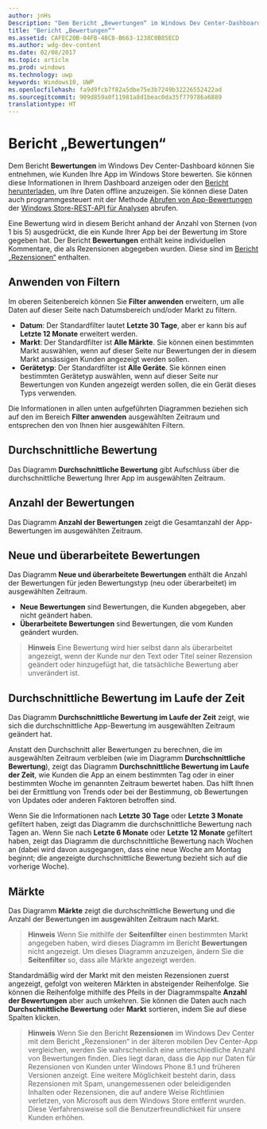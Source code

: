 ```yaml
---
author: jnHs
Description: "Dem Bericht „Bewertungen“ im Windows Dev Center-Dashboard können Sie entnehmen, wie Kunden Ihre App im Windows Store bewerten."
title: "Bericht „Bewertungen“"
ms.assetid: CAFEC20B-04FB-48C8-B663-1238C0B85ECD
ms.author: wdg-dev-content
ms.date: 02/08/2017
ms.topic: article
ms.prod: windows
ms.technology: uwp
keywords: Windows10, UWP
ms.openlocfilehash: fa9d9fcb7f82a5dbe75e3b7249b32226552422ad
ms.sourcegitcommit: 909d859a0f11981a8d1beac0da35f779786a6889
translationtype: HT
---
```

# <a name="ratings-report"></a>Bericht „Bewertungen“


Dem Bericht **Bewertungen** im Windows Dev Center-Dashboard können Sie entnehmen, wie Kunden Ihre App im Windows Store bewerten. Sie können diese Informationen in Ihrem Dashboard anzeigen oder den [Bericht herunterladen](download-analytic-reports.md), um Ihre Daten offline anzuzeigen. Sie können diese Daten auch programmgesteuert mit der Methode [Abrufen von App-Bewertungen](../monetize/get-app-ratings.md) der [Windows Store-REST-API für Analysen](../monetize/access-analytics-data-using-windows-store-services.md) abrufen.

Eine Bewertung wird in diesem Bericht anhand der Anzahl von Sternen (von 1 bis 5) ausgedrückt, die ein Kunde Ihrer App bei der Bewertung im Store gegeben hat. Der Bericht **Bewertungen** enthält keine individuellen Kommentare, die als Rezensionen abgegeben wurden. Diese sind im [Bericht „Rezensionen“](reviews-report.md) enthalten.

## <a name="apply-filters"></a>Anwenden von Filtern


Im oberen Seitenbereich können Sie **Filter anwenden** erweitern, um alle Daten auf dieser Seite nach Datumsbereich und/oder Markt zu filtern.

-   **Datum**: Der Standardfilter lautet **Letzte 30 Tage**, aber er kann bis auf **Letzte 12 Monate** erweitert werden.
-   **Markt**: Der Standardfilter ist **Alle Märkte**. Sie können einen bestimmten Markt auswählen, wenn auf dieser Seite nur Bewertungen der in diesem Markt ansässigen Kunden angezeigt werden sollen.
-   **Gerätetyp**: Der Standardfilter ist **Alle Geräte**. Sie können einen bestimmten Gerätetyp auswählen, wenn auf dieser Seite nur Bewertungen von Kunden angezeigt werden sollen, die ein Gerät dieses Typs verwenden.

Die Informationen in allen unten aufgeführten Diagrammen beziehen sich auf den im Bereich **Filter anwenden** ausgewählten Zeitraum und entsprechen den von Ihnen hier ausgewählten Filtern.

## <a name="average-rating"></a>Durchschnittliche Bewertung


Das Diagramm **Durchschnittliche Bewertung** gibt Aufschluss über die durchschnittliche Bewertung Ihrer App im ausgewählten Zeitraum.

## <a name="number-of-ratings"></a>Anzahl der Bewertungen


Das Diagramm **Anzahl der Bewertungen** zeigt die Gesamtanzahl der App-Bewertungen im ausgewählten Zeitraum.

## <a name="new-and-revised-ratings"></a>Neue und überarbeitete Bewertungen


Das Diagramm **Neue und überarbeitete Bewertungen** enthält die Anzahl der Bewertungen für jeden Bewertungstyp (neu oder überarbeitet) im ausgewählten Zeitraum.

-   **Neue Bewertungen** sind Bewertungen, die Kunden abgegeben, aber nicht geändert haben.
-   **Überarbeitete Bewertungen** sind Bewertungen, die vom Kunden geändert wurden.

>**Hinweis**  Eine Bewertung wird hier selbst dann als überarbeitet angezeigt, wenn der Kunde nur den Text oder Titel seiner Rezension geändert oder hinzugefügt hat, die tatsächliche Bewertung aber unverändert ist.

## <a name="average-rating-over-time"></a>Durchschnittliche Bewertung im Laufe der Zeit


Das Diagramm **Durchschnittliche Bewertung im Laufe der Zeit** zeigt, wie sich die durchschnittliche App-Bewertung im ausgewählten Zeitraum geändert hat.

Anstatt den Durchschnitt aller Bewertungen zu berechnen, die im ausgewählten Zeitraum verbleiben (wie im Diagramm **Durchschnittliche Bewertung**), zeigt das Diagramm **Durchschnittliche Bewertung im Laufe der Zeit**, wie Kunden die App an einem bestimmten Tag oder in einer bestimmten Woche im genannten Zeitraum bewertet haben. Das hilft Ihnen bei der Ermittlung von Trends oder bei der Bestimmung, ob Bewertungen von Updates oder anderen Faktoren betroffen sind.

Wenn Sie die Informationen nach **Letzte 30 Tage** oder **Letzte 3 Monate** gefiltert haben, zeigt das Diagramm die durchschnittliche Bewertung nach Tagen an. Wenn Sie nach **Letzte 6 Monate** oder **Letzte 12 Monate** gefiltert haben, zeigt das Diagramm die durchschnittliche Bewertung nach Wochen an (dabei wird davon ausgegangen, dass eine neue Woche am Montag beginnt; die angezeigte durchschnittliche Bewertung bezieht sich auf die vorherige Woche).

## <a name="markets"></a>Märkte


Das Diagramm **Märkte** zeigt die durchschnittliche Bewertung und die Anzahl der Bewertungen im ausgewählten Zeitraum nach Markt.

> **Hinweis**  Wenn Sie mithilfe der **Seitenfilter** einen bestimmten Markt angegeben haben, wird dieses Diagramm im Bericht **Bewertungen** nicht angezeigt. Um dieses Diagramm anzuzeigen, ändern Sie die **Seitenfilter** so, dass alle Märkte angezeigt werden.

Standardmäßig wird der Markt mit den meisten Rezensionen zuerst angezeigt, gefolgt von weiteren Märkten in absteigender Reihenfolge. Sie können die Reihenfolge mithilfe des Pfeils in der Diagrammspalte **Anzahl der Bewertungen** aber auch umkehren. Sie können die Daten auch nach **Durchschnittliche Bewertung** oder **Markt** sortieren, indem Sie auf diese Spalten klicken.

> **Hinweis**  Wenn Sie den Bericht **Rezensionen** im Windows Dev Center mit dem Bericht „Rezensionen“ in der älteren mobilen Dev Center-App vergleichen, werden Sie wahrscheinlich eine unterschiedliche Anzahl von Bewertungen finden. Dies liegt daran, dass die App nur Daten für Rezensionen von Kunden unter Windows Phone 8.1 und früheren Versionen anzeigt. Eine weitere Möglichkeit besteht darin, dass Rezensionen mit Spam, unangemessenen oder beleidigenden Inhalten oder Rezensionen, die auf andere Weise Richtlinien verletzen, von Microsoft aus dem Windows Store entfernt wurden. Diese Verfahrensweise soll die Benutzerfreundlichkeit für unsere Kunden erhöhen.

 

 
